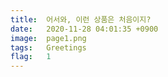 ```yaml
---
title:  어서와, 이런 상품은 처음이지?
date:   2020-11-28 04:01:35 +0900
image:  page1.png
tags:   Greetings
flag:   1
---
```

